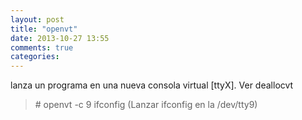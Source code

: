 ```yaml
---
layout: post
title: "openvt"
date: 2013-10-27 13:55
comments: true
categories: 
---
```

lanza un programa en una nueva consola virtual [ttyX]. Ver deallocvt

>\# openvt -c 9 ifconfig (Lanzar ifconfig en la /dev/tty9)

